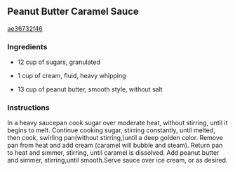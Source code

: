 ## Peanut Butter Caramel Sauce

[ae36732f46](http://www.food.com/recipe/peanut-butter-caramel-sauce-257996)

### Ingredients

 - 12 cup of sugars, granulated

 - 1 cup of cream, fluid, heavy whipping

 - 13 cup of peanut butter, smooth style, without salt

### Instructions

In a heavy saucepan cook sugar over moderate heat, without stirring, until it begins to melt. Continue cooking sugar, stirring constantly, until melted, then cook, swirling pan(without stirring,)until a deep golden color. Remove pan from heat and add cream (caramel will bubble and steam). Return pan to heat and simmer, stirring, until caramel is dissolved. Add peanut butter and simmer, stirring,until smooth.Serve sauce over ice cream, or as desired.